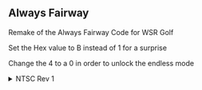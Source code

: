 ## Always Fairway
Remake of the Always Fairway Code for WSR Golf

Set the Hex value to B instead of 1 for a surprise

Change the 4 to a 0 in order to unlock the endless mode
<details>
<summary>NTSC Rev 1</summary>

```powerpc
04D03F79 00000001
```
</details>
